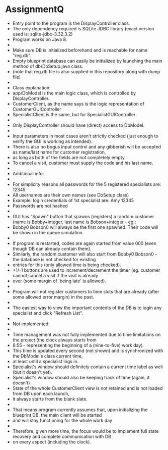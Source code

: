 # AssignmentQ

 * Entry point to the program is the DisplayController class.
 * The only dependency required is SQLite JDBC library (exact version used is: sqlite-jdbc-3.32.3.2)
 * Program works on Java 8.
 * 
 * Make sure DB is initialized beforehand and is reachable for name "reg.db".
 * Empty blueprint database can easily be initialized by launching the main method of db/DbSetup.java class.
 * (note that reg.db file is also supplied in this repository along with dump file) 
 * 
 * Class explanation:
 * app/DbModel is the main logic class, which is controlled by DisplayController.
 * CustomerClient, as the name says is the logic representation of CustomerGUIController
 * SpecialistClient is the same, but for SpecialistGUIController
 * 
 * Only DisplayController should have (direct) access to DbModel.
 * 
 * Input parameters in most cases aren't strictly checked (just enough to verify the GUI is working as intended).
 * There is also no bogus input control and any gibberish will be accepted as name/last name for customer registration,
 * as long as both of the fields are not completely empty.
 * To cancel a visit, customer must supply the code and his last name.
 * 
 * Additional info:
 * 
 * For simplicity reasons all passwords for the 5 registered specialists are: 12345
 * All usernames are their own names (see DbSetup class)
 * Example: login credentials of 1st specialist are: Amy 12345
 * Passwords are not hashed
 * 
 * GUI has "Spawn" button that spawns (registers) a random customer (name is Bobby+integer, last name is Bobson+integer - eg.:
 * Bobby0 Bobson0 will always be the first one spawned. Their code will be shown in the queue simulation.
 * 		
 * If program is restarted, codes are again started from value 000 (even though DB can already contain them).
 * Similarly, the random customer will also start from Bobby0 Bobson0 - the database is not checked for existing
 * entries for this (only allowed time is being checked).
 * +1/-1 buttons are used to increment/decrement the timer (eg. customer cannot cancel a visit if the visit is already
 * over (some margin of 'being late' is allowed).
 * 
 * Program will not register customers to time slots that are already (after some allowed error margin) in the past.
 * 
 * The easiest way to view the important contents of the DB is to login any specialist and click "Refresh List".
 * 
 * Not implemented:
 * 
 * Time management was not fully implemented due to time limitations on the project (the clock always starts from
 * 8:55 - representing the beginning of a (nine-to-five) work day).
 * This time is updated every second (not shown) and is synchronized with the DbModel's class current time, 
 * at least until a specialist logs in.
 * Specialist's window should definitely contain a current time label as well (but it doesn't yet).
 * Specialist's window should also be keeping track of time (again, it doesn't)
 * State of the whole CustomerClient view is not retained and is not loaded from DB upon each launch,
 * it always starts from the blank slate.
 *  		
 * That means program currently assumes that, upon initializing the blueprint DB, the main client will be started
 * and will stay functioning for the whole work day 
 * 	
 * Therefore, given more time, the focus would be to implement full state recovery and complete communication with DB
 * on every aspect (including the clock).
